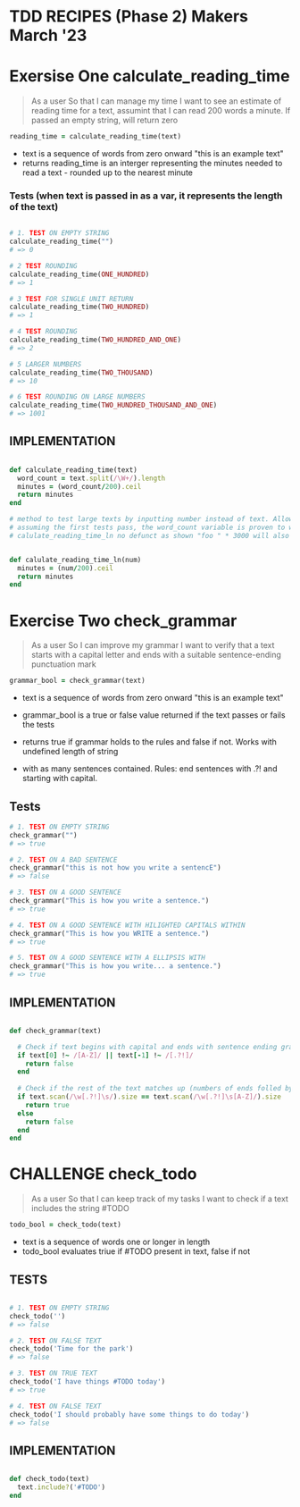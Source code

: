 # TDD RECIPES (Phase 2) Makers March '23

# Exersise One calculate_reading_time

> As a user
> So that I can manage my time
> I want to see an estimate of reading time for a text, assumint that I can read 200 words a minute.
> If passed an empty string, will return zero

```ruby
reading_time = calculate_reading_time(text)
```

* text is a sequence of words from zero onward "this is an example text"
* returns reading_time is an interger representing the minutes needed to read a text - rounded up to the nearest minute


### Tests (when text is passed in as a var, it represents the length of the text)

```ruby

# 1. TEST ON EMPTY STRING
calculate_reading_time("")
# => 0

# 2 TEST ROUNDING
calculate_reading_time(ONE_HUNDRED)
# => 1

# 3 TEST FOR SINGLE UNIT RETURN
calculate_reading_time(TWO_HUNDRED)
# => 1

# 4 TEST ROUNDING
calculate_reading_time(TWO_HUNDRED_AND_ONE)
# => 2

# 5 LARGER NUMBERS
calculate_reading_time(TWO_THOUSAND)
# => 10

# 6 TEST ROUNDING ON LARGE NUMBERS
calculate_reading_time(TWO_HUNDRED_THOUSAND_AND_ONE)
# => 1001

```

## IMPLEMENTATION

```ruby

def calculate_reading_time(text)
  word_count = text.split(/\W+/).length
  minutes = (word_count/200).ceil
  return minutes
end

# method to test large texts by inputting number instead of text. Allows to easily test large text rounding.
# assuming the first tests pass, the word_count variable is proven to work.
# calulate_reading_time_ln no defunct as shown "foo " * 3000 will also produce the same results


def calulate_reading_time_ln(num)
  minutes = (num/200).ceil
  return minutes
end

```

# Exercise Two check_grammar

> As a user
> So I can improve my grammar
> I want to verify that a text starts with a capital letter and ends with a suitable sentence-ending punctuation
> mark

```ruby
grammar_bool = check_grammar(text)
```

* text is a sequence of words from zero onward "this is an example text"
* grammar_bool is a true or false value returned if the text passes or fails the tests

* returns true if grammar holds to the rules and false if not. Works with undefined length of string
* with as many sentences contained. Rules: end sentences with .?! and starting with capital.

## Tests

```ruby
# 1. TEST ON EMPTY STRING
check_grammar("")
# => true

# 2. TEST ON A BAD SENTENCE
check_grammar("this is not how you write a sentencE")
# => false

# 3. TEST ON A GOOD SENTENCE
check_grammar("This is how you write a sentence.")
# => true

# 4. TEST ON A GOOD SENTENCE WITH HILIGHTED CAPITALS WITHIN
check_grammar("This is how you WRITE a sentence.")
# => true

# 5. TEST ON A GOOD SENTENCE WITH A ELLIPSIS WITH
check_grammar("This is how you write... a sentence.")
# => true

```

## IMPLEMENTATION

```ruby

def check_grammar(text)

  # Check if text begins with capital and ends with sentence ending grammar
  if text[0] !~ /[A-Z]/ || text[-1] !~ /[.?!]/
    return false
  end
  
  # Check if the rest of the text matches up (numbers of ends folled by whitespace are matched with capitals)
  if text.scan(/\w[.?!]\s/).size == text.scan(/\w[.?!]\s[A-Z]/).size
    return true
  else
    return false
  end
end

```

# CHALLENGE check_todo

> As a user
> So that I can keep track of my tasks
> I want to check if a text includes the string #TODO

```ruby
todo_bool = check_todo(text)
```

* text is a sequence of words one or longer in length
* todo_bool evaluates triue if #TODO present in text, false if not

## TESTS

```ruby

# 1. TEST ON EMPTY STRING
check_todo('')
# => false

# 2. TEST ON FALSE TEXT
check_todo('Time for the park')
# => false

# 3. TEST ON TRUE TEXT
check_todo('I have things #TODO today')
# => true

# 4. TEST ON FALSE TEXT
check_todo('I should probably have some things to do today')
# => false

```

## IMPLEMENTATION

```ruby

def check_todo(text)
  text.include?('#TODO')
end

```
